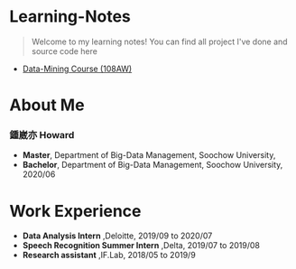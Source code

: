 # Learning-Notes
> Welcome to my learning notes!
> You can find all project I've done and source code here
* [Data-Mining Course (108AW)](https://github.com/h30306/Learning-Notes/tree/master/data-mining)

# About Me

### 鍾崴亦 Howard
* **Master**, Department of Big-Data Management, Soochow University,
* **Bachelor**, Department of Big-Data Management, Soochow University, 2020/06

# Work Experience 
* **Data Analysis Intern** ,Deloitte, 2019/09 to 2020/07
* **Speech Recognition Summer Intern** ,Delta, 2019/07 to 2019/08
* **Research assistant** ,IF.Lab, 2018/05 to 2019/9

